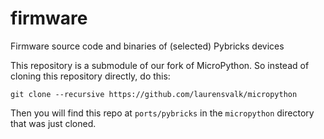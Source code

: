 # firmware

Firmware source code and binaries of (selected) Pybricks devices 

This repository is a submodule of our fork of MicroPython. So instead of
cloning this repository directly, do this:

    git clone --recursive https://github.com/laurensvalk/micropython

Then you will find this repo at `ports/pybricks` in the `micropython` directory
that was just cloned.
